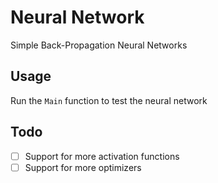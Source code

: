# Neural Network

Simple Back-Propagation Neural Networks

## Usage

Run the `Main` function to test the neural network

## Todo

- [ ] Support for more activation functions
- [ ] Support for more optimizers

